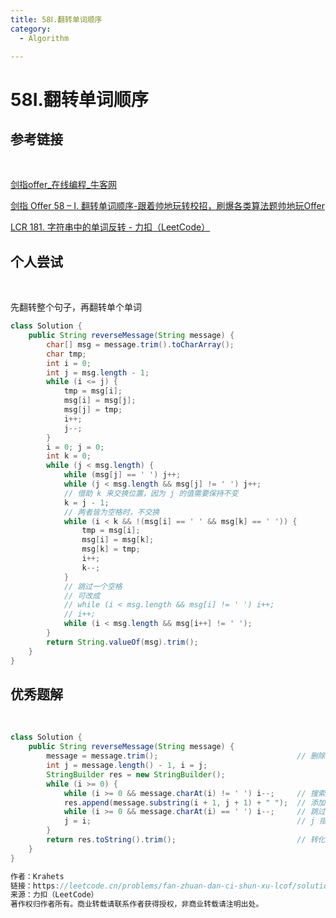 ```yaml
---
title: 58Ⅰ.翻转单词顺序
category:
  - Algorithm

---
```


# 58Ⅰ.翻转单词顺序

## 参考链接

<br/>

[剑指offer_在线编程_牛客网](https://www.nowcoder.com/exam/oj/ta?page=2&tpId=13&type=265)

[剑指 Offer 58 – I. 翻转单词顺序-跟着帅地玩转校招，刷爆各类算法题帅地玩Offer](https://www.playoffer.cn/627.html)

[LCR 181. 字符串中的单词反转 - 力扣（LeetCode）](https://leetcode.cn/problems/fan-zhuan-dan-ci-shun-xu-lcof/description/)



## 个人尝试

<br/>

先翻转整个句子，再翻转单个单词

```java
class Solution {
    public String reverseMessage(String message) {
        char[] msg = message.trim().toCharArray();
        char tmp;
        int i = 0;
        int j = msg.length - 1;
        while (i <= j) {
            tmp = msg[i];
            msg[i] = msg[j];
            msg[j] = tmp;
            i++;
            j--;
        }
        i = 0; j = 0;
        int k = 0;
        while (j < msg.length) {
            while (msg[j] == ' ') j++;
            while (j < msg.length && msg[j] != ' ') j++;
            // 借助 k 来交换位置，因为 j 的值需要保持不变
            k = j - 1;
            // 两者皆为空格时，不交换
            while (i < k && !(msg[i] == ' ' && msg[k] == ' ')) {
                tmp = msg[i];
                msg[i] = msg[k];
                msg[k] = tmp;
                i++;
                k--;
            }
            // 跳过一个空格
            // 可改成
            // while (i < msg.length && msg[i] != ' ') i++;
            // i++;
            while (i < msg.length && msg[i++] != ' ');
        }
        return String.valueOf(msg).trim();
    }
}
```



## 优秀题解

<br/>

```java
class Solution {
    public String reverseMessage(String message) {
        message = message.trim();                               // 删除首尾空格
        int j = message.length() - 1, i = j;
        StringBuilder res = new StringBuilder();
        while (i >= 0) {
            while (i >= 0 && message.charAt(i) != ' ') i--;     // 搜索首个空格
            res.append(message.substring(i + 1, j + 1) + " ");  // 添加单词
            while (i >= 0 && message.charAt(i) == ' ') i--;     // 跳过单词间空格
            j = i;                                              // j 指向下个单词的尾字符
        }
        return res.toString().trim();                           // 转化为字符串并返回
    }
}

作者：Krahets
链接：https://leetcode.cn/problems/fan-zhuan-dan-ci-shun-xu-lcof/solutions/195224/mian-shi-ti-58-i-fan-zhuan-dan-ci-shun-xu-shuang-z/
来源：力扣（LeetCode）
著作权归作者所有。商业转载请联系作者获得授权，非商业转载请注明出处。
```

<br/>

